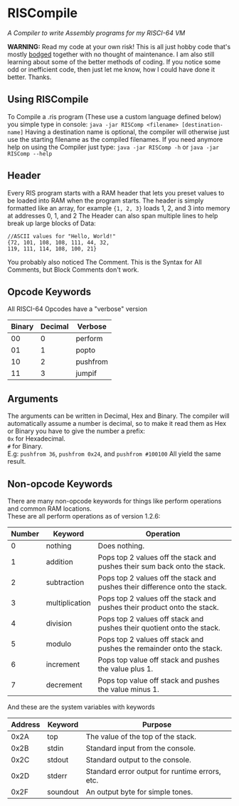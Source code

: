 # RISCompile
*A Compiler to write Assembly programs for my RISCI-64 VM*

**WARNING:**
Read my code at your own risk! This is all just hobby code that's mostly [bodged](https://en.oxforddictionaries.com/definition/bodge)
together with no thought of maintenance. I am also still learning about some of the better methods of coding. If you notice some
odd or inefficient code, then just let me know, how I could have done it better. Thanks.

## Using RISCompile

To Compile a .ris program (These use a custom language defined below) you simple type in console:
`java -jar RISComp <filename> [destination-name]`
Having a destination name is optional, the compiler will otherwise just use the starting
filename as the compiled filenames.
If you need anymore help on using the Compiler just type:
`java -jar RISComp -h` or `java -jar RISComp --help`

## Header
Every RIS program starts with a RAM header that lets you preset values to be loaded into
RAM when the program starts. The header is simply formatted like an array, for example 
`{1, 2, 3}` loads 1, 2, and 3 into memory at addresses 0, 1, and 2
The Header can also span multiple lines to help break up large blocks of Data:
```
//ASCII values for "Hello, World!"
{72, 101, 108, 108, 111, 44, 32,
119, 111, 114, 108, 100, 21}
```
You probably also noticed The Comment.
This is the Syntax for All Comments, but Block Comments don't work.

## Opcode Keywords
All RISCI-64 Opcodes have a "verbose" version

Binary | Decimal | Verbose
--- | --- | ---
00 | 0 | perform
01 | 1 | popto
10 | 2 | pushfrom
11 | 3 | jumpif

## Arguments
The arguments can be written in Decimal, Hex and Binary.
The compiler will automatically assume a number is decimal, so
to make it read them as Hex or Binary you have to give the number
a prefix:\
`0x` for Hexadecimal.\
`#` for Binary.\
E.g: `pushfrom 36`, `pushfrom 0x24`, and `pushfrom #100100` All yield the same result.

## Non-opcode Keywords
There are many non-opcode keywords for things like perform operations and
common RAM locations.\
These are all perform operations as of version 1.2.6:

Number | Keyword | Operation
--- | --- | ---
0 | nothing | Does nothing.
1 | addition | Pops top 2 values off the stack and pushes their sum back onto the stack.
2 | subtraction | Pops top 2 values off the stack and pushes their difference onto the stack.
3 | multiplication | Pops top 2 values off the stack and pushes their product onto the stack.
4 | division | Pops top 2 values off stack and pushes their quotient onto the stack.
5 | modulo | Pops top 2 values off stack and pushes the remainder onto the stack.
6 | increment | Pops top value off stack and pushes the value plus 1.
7 | decrement | Pops top value off stack and pushes the value minus 1.

And these are the system variables with keywords

Address | Keyword | Purpose
--- | --- | ---
0x2A | top | The value of the top of the stack.
0x2B | stdin | Standard input from the console.
0x2C | stdout | Standard output to the console.
0x2D | stderr | Standard error output for runtime errors, etc.
0x2F | soundout | An output byte for simple tones.

